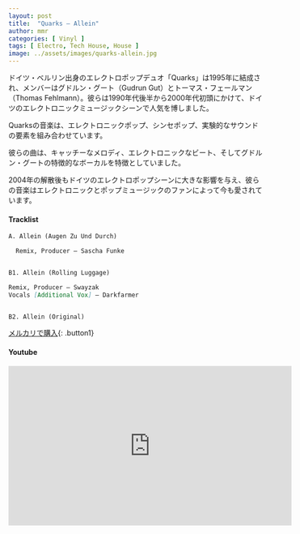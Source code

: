 ```yaml
---
layout: post
title:  "Quarks – Allein"
author: mmr
categories: [ Vinyl ]
tags: [ Electro, Tech House, House ]
image: ../assets/images/quarks-allein.jpg
---
```


ドイツ・ベルリン出身のエレクトロポップデュオ「Quarks」は1995年に結成され、メンバーはグドルン・グート（Gudrun Gut）とトーマス・フェールマン（Thomas Fehlmann）。彼らは1990年代後半から2000年代初頭にかけて、ドイツのエレクトロニックミュージックシーンで人気を博しました。

Quarksの音楽は、エレクトロニックポップ、シンセポップ、実験的なサウンドの要素を組み合わせています。

彼らの曲は、キャッチーなメロディ、エレクトロニックなビート、そしてグドルン・グートの特徴的なボーカルを特徴としていました。

2004年の解散後もドイツのエレクトロポップシーンに大きな影響を与え、彼らの音楽はエレクトロニックとポップミュージックのファンによって今も愛されています。

#### Tracklist
```md
A. Allein (Augen Zu Und Durch)

  Remix, Producer – Sascha Funke


B1. Allein (Rolling Luggage)

Remix, Producer – Swayzak
Vocals [Additional Vox] – Darkfarmer


B2. Allein (Original)
```

[メルカリで購入](https://jp.mercari.com/item/m18806136180?afid=6142608987){: .button1}

#### Youtube
<iframe width="560" height="315" src="https://www.youtube.com/embed/NWym4qjCOdc?si=xOXe6BT1pKmYFd-o" title="YouTube video player" frameborder="0" allow="accelerometer; autoplay; clipboard-write; encrypted-media; gyroscope; picture-in-picture; web-share" referrerpolicy="strict-origin-when-cross-origin" allowfullscreen></iframe>